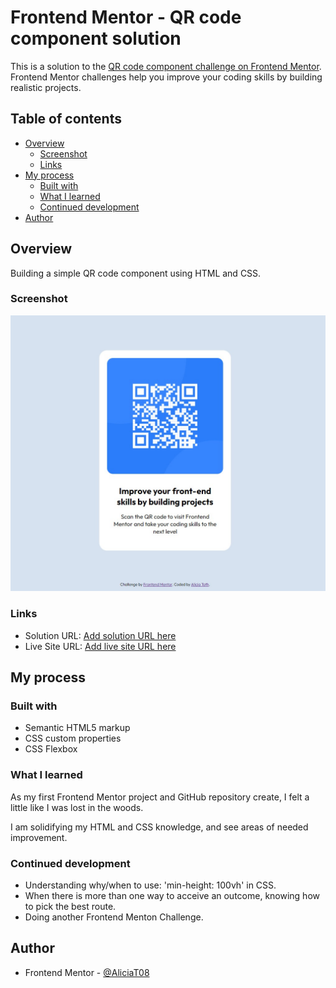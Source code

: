 # Frontend Mentor - QR code component solution

This is a solution to the [QR code component challenge on Frontend Mentor](https://www.frontendmentor.io/challenges/qr-code-component-iux_sIO_H). Frontend Mentor challenges help you improve your coding skills by building realistic projects. 

## Table of contents

- [Overview](#overview)
  - [Screenshot](#screenshot)
  - [Links](#links)
- [My process](#my-process)
  - [Built with](#built-with)
  - [What I learned](#what-i-learned)
  - [Continued development](#continued-development)
- [Author](#author)


## Overview

Building a simple QR code component using HTML and CSS.

### Screenshot

![Screenshot of My Solution](./images/Screenshot-mySolution.jpg)

### Links

- Solution URL: [Add solution URL here](https://your-solution-url.com)
- Live Site URL: [Add live site URL here](https://your-live-site-url.com)

## My process

### Built with

- Semantic HTML5 markup
- CSS custom properties
- CSS Flexbox

### What I learned

As my first Frontend Mentor project and GitHub repository create, I felt a little like I was lost in the woods. 

I am solidifying my HTML and CSS knowledge, and see areas of needed improvement.

### Continued development

- Understanding why/when to use: 'min-height: 100vh' in CSS. 
- When there is more than one way to acceive an outcome, knowing how to pick the best route.
- Doing another Frontend Menton Challenge.


## Author

- Frontend Mentor - [@AliciaT08](https://www.frontendmentor.io/profile/AliciaT08)
